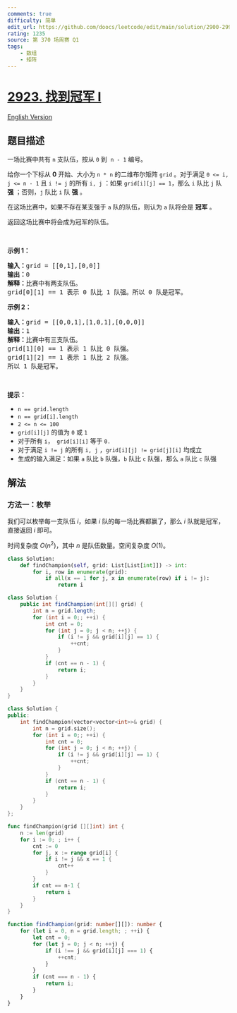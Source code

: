 ```yaml
---
comments: true
difficulty: 简单
edit_url: https://github.com/doocs/leetcode/edit/main/solution/2900-2999/2923.Find%20Champion%20I/README.md
rating: 1235
source: 第 370 场周赛 Q1
tags:
    - 数组
    - 矩阵
---
```


<!-- problem:start -->

# [2923. 找到冠军 I](https://leetcode.cn/problems/find-champion-i)

[English Version](/solution/2900-2999/2923.Find%20Champion%20I/README_EN.md)

## 题目描述

<!-- description:start -->

<p>一场比赛中共有 <code>n</code> 支队伍，按从 <code>0</code> 到&nbsp; <code>n - 1</code> 编号。</p>

<p>给你一个下标从 <strong>0</strong> 开始、大小为 <code>n * n</code> 的二维布尔矩阵 <code>grid</code> 。对于满足&nbsp;<code>0 &lt;= i, j &lt;= n - 1</code> 且 <code>i != j</code> 的所有 <code>i, j</code> ：如果 <code>grid[i][j] == 1</code>，那么 <code>i</code> 队比 <code>j</code> 队 <strong>强</strong> ；否则，<code>j</code> 队比 <code>i</code> 队 <strong>强</strong> 。</p>

<p>在这场比赛中，如果不存在某支强于 <code>a</code> 队的队伍，则认为 <code>a</code> 队将会是 <strong>冠军</strong> 。</p>

<p>返回这场比赛中将会成为冠军的队伍。</p>

<p>&nbsp;</p>

<p><strong>示例 1：</strong></p>

<pre>
<strong>输入：</strong>grid = [[0,1],[0,0]]
<strong>输出：</strong>0
<strong>解释：</strong>比赛中有两支队伍。
grid[0][1] == 1 表示 0 队比 1 队强。所以 0 队是冠军。
</pre>

<p><strong>示例 2：</strong></p>

<pre>
<strong>输入：</strong>grid = [[0,0,1],[1,0,1],[0,0,0]]
<strong>输出：</strong>1
<strong>解释：</strong>比赛中有三支队伍。
grid[1][0] == 1 表示 1 队比 0 队强。
grid[1][2] == 1 表示 1 队比 2 队强。
所以 1 队是冠军。
</pre>

<p>&nbsp;</p>

<p><strong>提示：</strong></p>

<ul>
	<li><code>n == grid.length</code></li>
	<li><code>n == grid[i].length</code></li>
	<li><code>2 &lt;= n &lt;= 100</code></li>
	<li><code>grid[i][j]</code> 的值为 <code>0</code> 或 <code>1</code><meta charset="UTF-8" /></li>
	<li>对于所有&nbsp;<code>i</code>，<code> grid[i][i]</code>&nbsp;等于&nbsp;<code>0.</code></li>
	<li>对于满足&nbsp;<code>i != j</code> 的所有 <code>i, j</code> ，<code>grid[i][j] != grid[j][i]</code> 均成立</li>
	<li>生成的输入满足：如果 <code>a</code> 队比 <code>b</code> 队强，<code>b</code> 队比 <code>c</code> 队强，那么 <code>a</code> 队比 <code>c</code> 队强</li>
</ul>

<!-- description:end -->

## 解法

<!-- solution:start -->

### 方法一：枚举

我们可以枚举每一支队伍 $i$，如果 $i$ 队的每一场比赛都赢了，那么 $i$ 队就是冠军，直接返回 $i$ 即可。

时间复杂度 $O(n^2)$，其中 $n$ 是队伍数量。空间复杂度 $O(1)$。

<!-- tabs:start -->

```python
class Solution:
    def findChampion(self, grid: List[List[int]]) -> int:
        for i, row in enumerate(grid):
            if all(x == 1 for j, x in enumerate(row) if i != j):
                return i
```

```java
class Solution {
    public int findChampion(int[][] grid) {
        int n = grid.length;
        for (int i = 0;; ++i) {
            int cnt = 0;
            for (int j = 0; j < n; ++j) {
                if (i != j && grid[i][j] == 1) {
                    ++cnt;
                }
            }
            if (cnt == n - 1) {
                return i;
            }
        }
    }
}
```

```cpp
class Solution {
public:
    int findChampion(vector<vector<int>>& grid) {
        int n = grid.size();
        for (int i = 0;; ++i) {
            int cnt = 0;
            for (int j = 0; j < n; ++j) {
                if (i != j && grid[i][j] == 1) {
                    ++cnt;
                }
            }
            if (cnt == n - 1) {
                return i;
            }
        }
    }
};
```

```go
func findChampion(grid [][]int) int {
	n := len(grid)
	for i := 0; ; i++ {
		cnt := 0
		for j, x := range grid[i] {
			if i != j && x == 1 {
				cnt++
			}
		}
		if cnt == n-1 {
			return i
		}
	}
}
```

```ts
function findChampion(grid: number[][]): number {
    for (let i = 0, n = grid.length; ; ++i) {
        let cnt = 0;
        for (let j = 0; j < n; ++j) {
            if (i !== j && grid[i][j] === 1) {
                ++cnt;
            }
        }
        if (cnt === n - 1) {
            return i;
        }
    }
}
```

<!-- tabs:end -->

<!-- solution:end -->

<!-- problem:end -->
